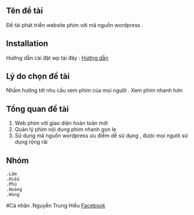 ## Tên đề tài 

Đề tài phát triển website phim với mã nguồn wordpress .

## Installation
Hướng dẫn cài đặt wp tại đây :
[Hướng dẫn](https://thachpham.com/wordpress/wordpress-tutorials/cai-dat-hoan-thien-wordpress.html)

## Lý do chọn đề tài

Nhầm hướng tới nhu cầu xem phim của mọi người . Xem phim nhanh hơn 

## Tổng quan đề tài
   1. Web phim với giao diện hoàn toàn mới 
   2. Quản lý phim nội dung phim nhanh gọn lẹ 
   3. Sử dụng mã nguồn wordpress ưu điểm dễ sử dụng , được mọi người sử dụng rộng rãi

## Nhóm 
	.Lâm
	.Hiếu
	.Phú
	.Hoàng
	.Hùng
#Cá nhân 
  .Nguyễn Trung Hiếu 
  [Facebook](https://www.facebook.com/vitaminxoxoxo)
